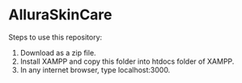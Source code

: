 # AlluraSkinCare

Steps to use this repository:
1) Download as a zip file.
2) Install XAMPP and copy this folder into htdocs folder of XAMPP.
3) In any internet browser, type localhost:3000.
